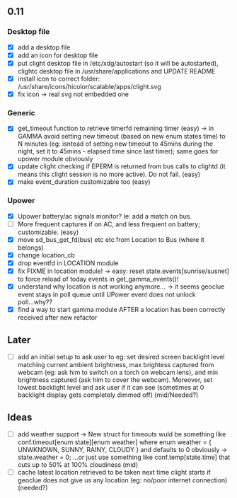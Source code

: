 ## 0.11
### Desktop file
- [x] add a desktop file
- [x] add an icon for desktop file
- [x] put clight desktop file in /etc/xdg/autostart (so it will be autostarted), clightc desktop file in /usr/share/applications and UPDATE README
- [x] install icon to correct folder: /usr/share/icons/hicolor/scalable/apps/clight.svg
- [x] fix icon -> real svg not embedded one

### Generic
- [x] get_timeout function to retrieve timerfd remaining timer (easy) -> in GAMMA avoid setting new timeout (based on new enum states time) to N minutes (eg: isntead of setting  new timeout to 45mins during the night, set it to 45mins - elapsed time since last timer); same goes for upower module obviously
- [x] update clight checking if EPERM is returned from bus calls to clightd (it means this clight session is no more active). Do not fail. (easy)
- [x] make event_duration customizable too (easy)

### Upower
- [x] Upower battery/ac signals monitor? Ie: add a match on bus.
 -[ ] More frequent captures if on AC, and less frequent on battery; customizable. (easy)
- [x] move sd_bus_get_fd(bus) etc etc from Location to Bus (where it belongs)
- [x] change location_cb
- [x] drop eventfd in LOCATION module
- [x] fix FIXME in location module! -> easy: reset state.events[sunrise/susnet] to force reload of today events in get_gamma_events()!
- [x] understand why location is not working anymore... -> it seems geoclue event stays in poll queue until UPower event does not unlock poll...why??
- [x] find a way to start gamma module AFTER a location has been correctly received after new refactor

## Later
- [ ] add an initial setup to ask user to eg: set desired screen backlight level matching current ambient brightness, max brightess captured from webcam (eg: ask him to switch on a torch on webcam lens), and min brightness captured (ask him to cover the webcam). Moreover, set lowest backlight level and ask user if it can see (sometimes at 0 backlight display gets completely dimmed off) (mid/Needed?)

## Ideas
- [ ] add weather support -> New struct for timeouts wuld be something like conf.timeout[enum state][enum weather] where enum weather = { UNWKNOWN, SUNNY, RAINY, CLOUDY } and defaults to 0 obviously -> state.weather = 0; ...or just use something like conf.temp[state.time] that cuts up to 50% at 100% cloudiness (mid)
- [ ] cache latest location retrieved to be taken next time clight starts if geoclue does not give us any location (eg: no/poor internet connection) (needed?)
